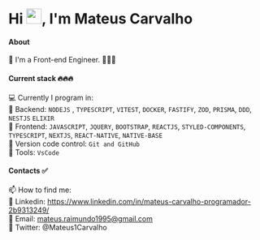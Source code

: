 
<h1 align="left">Hi <img src="https://raw.githubusercontent.com/kaueMarques/kaueMarques/master/hi.gif" height="30px">, I'm Mateus Carvalho</h1>
<p align="left">

#### About
📌 I'm a Front-end Engineer. 🚀🚀🚀

#### Current stack 🔥🔥🔥
💻 Currently I program in: </br>
📌 Backend: `NODEJS` , `TYPESCRIPT`, `VITEST`, `DOCKER`, `FASTIFY`, `ZOD`, `PRISMA`, `DDD`, `NESTJS` `ELIXIR`</br>
📌 Frontend: `JAVASCRIPT`, `JQUERY`, `BOOTSTRAP`, `REACTJS`, `STYLED-COMPONENTS`, `TYPESCRIPT`, `NEXTJS`, `REACT-NATIVE`, `NATIVE-BASE` </br>
📌 Version code control: `Git and GitHub` </br>
📌 Tools: `VsCode` </br>

#### Contacts ✅
📫 How to find me: </br>
📌 Linkedin: https://www.linkedin.com/in/mateus-carvalho-programador-2b9313249/ </br>
📌 Email: mateus.raimundo1995@gmail.com </br>
📌 Twitter: @Mateus1Carvalho

